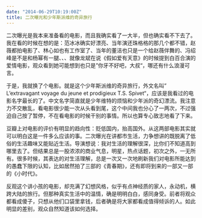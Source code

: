 ```yaml
---
date: "2014-06-29T10:19:00Z"
title: 二次曝光和少年斯派维的奇异旅行
---
```



二次曝光是我本来准备看的电影，而且我确实看了一大半，但也确实看不下去了。我在看的时候在想的是：范冰冰确实好漂亮、当年演还珠格格的那几个都不错，赵薇都拍电影了、林心如也有工作室了、当年的董洁也只是一个给赵薇伴舞的、冯绍峰是不是和杨幂有一腿、、、就像龙斌在说《假如爱有天意》的时候提到白百合演的爱情电影，观众看到她可能想到也只是”你牙不好吧，大叔“，哪还有什么浪漫可言。


于是，我就换了个电影。就是这个少年斯派维的奇异旅行，外文名叫”
L’extravagant voyage du jeune et prodigieux T.S.
Spivet“，应该是我看过的电影名字最长的了。中文名字简直就是少年维特的烦恼和少年派的奇幻漂流。我注意力不交散乱，看电影很少能一次从头看到尾，这个中间我也分心了一两次，不过强迫自己按了暂停，不在看电影的时候干别的事情。所以也算专心致志地看了下来。

豆瓣上对电影的评价有明显的趋向性：贬低国内，抬高国外。从这两部电影其实就可以明白这是一件多么应该的事。二次曝光在讲都市生活，力争想讲的既脱离了低俗的生活趣味又能贴近生活。导演想说：我对生活的理解很深，比你们不知道高到哪里去了。但结果总是一股浓浓的商业气息，明星，热点话题，初次之外，一无所有。很多时候，其表达的对生活理解，总是一次又一次地刷新我们对电影所能达到的愚蠢下限的认知，比如居然拍了三部的《青春期》，还有即将到来的一部又一部的《小时代》。

反观这个讲小孩的电影，却充满了幻想风格，似乎有点神经质的家人，永动机，横跨大陆的旅行。但那种真实生活中的温情，确是明明白白，感同身受。前者将观众都看成傻子，只想从他们口袋里拿钱，后者确是将大家都看成值得倾诉的人。如此明显的差别，观众自然知道该如何选择。


